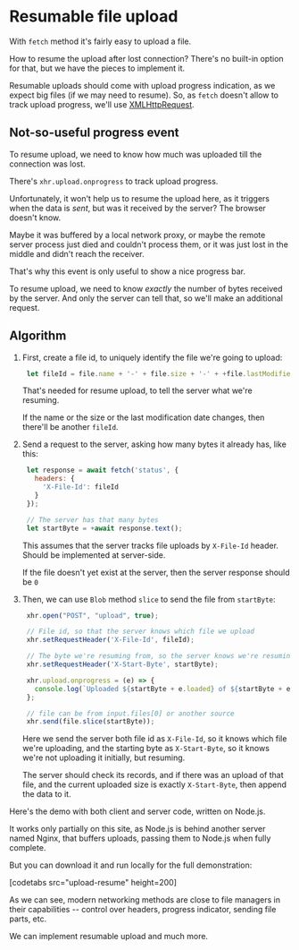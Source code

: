 # Resumable file upload

With `fetch` method it's fairly easy to upload a file.

How to resume the upload after lost connection? There's no built-in option for that, but we have the pieces to implement it.

Resumable uploads should come with upload progress indication, as we expect big files \(if we may need to resume\). So, as `fetch` doesn't allow to track upload progress, we'll use [XMLHttpRequest](info:xmlhttprequest).

## Not-so-useful progress event

To resume upload, we need to know how much was uploaded till the connection was lost.

There's `xhr.upload.onprogress` to track upload progress.

Unfortunately, it won't help us to resume the upload here, as it triggers when the data is _sent_, but was it received by the server? The browser doesn't know.

Maybe it was buffered by a local network proxy, or maybe the remote server process just died and couldn't process them, or it was just lost in the middle and didn't reach the receiver.

That's why this event is only useful to show a nice progress bar.

To resume upload, we need to know _exactly_ the number of bytes received by the server. And only the server can tell that, so we'll make an additional request.

## Algorithm

1. First, create a file id, to uniquely identify the file we're going to upload:

   ```javascript
    let fileId = file.name + '-' + file.size + '-' + +file.lastModifiedDate;
   ```

   That's needed for resume upload, to tell the server what we're resuming.

   If the name or the size or the last modification date changes, then there'll be another `fileId`.

2. Send a request to the server, asking how many bytes it already has, like this:

   ```javascript
    let response = await fetch('status', {
      headers: {
        'X-File-Id': fileId
      }
    });

    // The server has that many bytes
    let startByte = +await response.text();
   ```

   This assumes that the server tracks file uploads by `X-File-Id` header. Should be implemented at server-side.

   If the file doesn't yet exist at the server, then the server response should be `0`

3. Then, we can use `Blob` method `slice` to send the file from `startByte`:

   ```javascript
    xhr.open("POST", "upload", true);

    // File id, so that the server knows which file we upload
    xhr.setRequestHeader('X-File-Id', fileId);

    // The byte we're resuming from, so the server knows we're resuming
    xhr.setRequestHeader('X-Start-Byte', startByte);

    xhr.upload.onprogress = (e) => {
      console.log(`Uploaded ${startByte + e.loaded} of ${startByte + e.total}`);
    };

    // file can be from input.files[0] or another source
    xhr.send(file.slice(startByte));
   ```

   Here we send the server both file id as `X-File-Id`, so it knows which file we're uploading, and the starting byte as `X-Start-Byte`, so it knows we're not uploading it initially, but resuming.

   The server should check its records, and if there was an upload of that file, and the current uploaded size is exactly `X-Start-Byte`, then append the data to it.

Here's the demo with both client and server code, written on Node.js.

It works only partially on this site, as Node.js is behind another server named Nginx, that buffers uploads, passing them to Node.js when fully complete.

But you can download it and run locally for the full demonstration:

\[codetabs src="upload-resume" height=200\]

As we can see, modern networking methods are close to file managers in their capabilities -- control over headers, progress indicator, sending file parts, etc.

We can implement resumable upload and much more.

